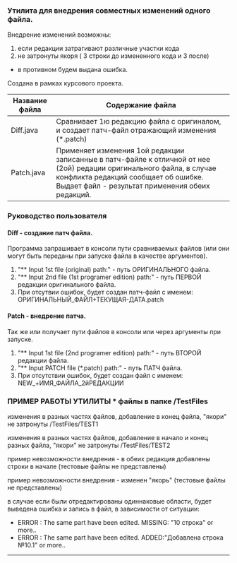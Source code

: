 ###  Утилита для внедрения совместных изменений одного файла.
Внедрение изменений возможны:
1)  если редакции затрагивают различные участки кода 
2)  не затронуты якоря ( 3 строки до измененного кода и 3 после)
- в противном будем выдана ошибка.

Создана в рамках курсового проекта.

Название файла  | Содержание файла
----------------|----------------------
Diff.java       | Сравнивает 1ю редакцию файла с оригиналом, и создает патч-файл отражающий изменения (*.patch)
Patch.java      | Применяет изменения 1ой редакции записанные в патч-файле к отличной от нее (2ой) редации оригинального файла, в случае конфликта редакций сообщает об ошибке. Выдает  файл - результат применения обеих редакций.

### Руководство пользователя

#### Diff  - создание патч файла.
Программа запрашивает в консоли пути сравниваемых файлов (или они могут быть переданы при запуске файла в качестве аргументов).
1. "** Input 1st file (original) path:" - путь ОРИГИНАЛЬНОГО файла.
2. "** Input 2nd file (1st programer edition) path:" - путь ПЕРВОЙ редакции оригинального файла.
3. При отсутвии ошибок, будет создан патч-файл с именем: ОРИГИНАЛЬНЫЙ_ФАЙЛ+ТЕКУЩАЯ-ДАТА.patch 

#### Patch  - внедрение патча.
Так же или получает пути файлов в консоли или через аргументы при запуске.
1. "** Input 1st file (2nd programer edition) path:" - путь ВТОРОЙ редакции файла.
2. "** Input PATCH file (*.patch) path:" - путь ПАТЧ файла.
3. При отсутствии ошибок, будет создан файл с именем: NEW_+ИМЯ_ФАЙЛА_2йРЕДАКЦИИ 


### ПРИМЕР РАБОТЫ УТИЛИТЫ  * файлы в папке /TestFiles
изменения  в разных частях файлов, добавление в конец файла, "якори" не затронуты  /TestFiles/TEST1

изменения  в разных частях файлов, добавление в начало и конец разных файла, "якори" не затронуты  /TestFiles/TEST2

пример невозможности внедрения - в обеих редакция добавлены строки  в начале (тестовые файлы не представлены)

пример невозможности внедрения - изменен "якорь" (тестовые файлы не представлены)

в случае если были отредактированы одиннаковые области,
будет выведена ошибка и запись в файл, в зависимости от ситуации:
* ERROR : The same part have been edited. MISSING: "10 строка" or more..
*  ERROR : The same part have been edited. ADDED:"Добавлена строка №10.1" or more..
---
